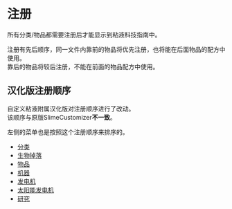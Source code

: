# 注册

所有分类/物品都需要注册后才能显示到粘液科技指南中。

注册有先后顺序，同一文件内靠前的物品将优先注册，也将能在后面物品的配方中使用。  
靠后的物品将较后注册，不能在前面的物品配方中使用。

## 汉化版注册顺序

自定义粘液附属汉化版对注册顺序进行了改动。  
该顺序与原版SlimeCustomizer**不一致**。

左侧的菜单也是按照这个注册顺序来排序的。

- [分类](./Categories)
- [生物掉落](./Mob-Drops)
- [物品](./Items)
- [机器](./Machines)
- [发电机](./Generators)
- [太阳能发电机](./Solar-Generators)
- [研究](./Researches)
